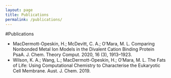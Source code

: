 ```yaml
---
layout: page
title: Publications
permalink: /publications/
---
```

#Publications

* MacDermott-Opeskin, H.; McDevitt, C. A.; O’Mara, M. L. Comparing Nonbonded Metal Ion Models in the Divalent Cation Binding Protein PsaA. J. Chem. Theory Comput. 2020, 16 (3), 1913–1923.
* Wilson, K. A.; Wang, L.; MacDermott-Opeskin, H.; O’Mara, M. L. The Fats of Life: Using Computational Chemistry to Characterise the Eukaryotic Cell Membrane. Aust. J. Chem. 2019.


